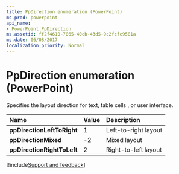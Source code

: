 ```yaml
---
title: PpDirection enumeration (PowerPoint)
ms.prod: powerpoint
api_name:
- PowerPoint.PpDirection
ms.assetid: ff2f4610-7065-40cb-43d5-9c2fcfc9581a
ms.date: 06/08/2017
localization_priority: Normal
---
```



# PpDirection enumeration (PowerPoint)

Specifies the layout direction for text, table cells , or user interface.



|Name|Value|Description|
|:-----|:-----|:-----|
|**ppDirectionLeftToRight**|1|Left-to-right layout|
|**ppDirectionMixed**|-2|Mixed layout|
|**ppDirectionRightToLeft**|2|Right-to-left layout|

[!include[Support and feedback](~/includes/feedback-boilerplate.md)]